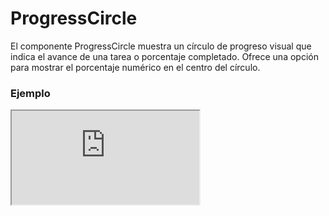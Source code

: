 # ProgressCircle

El componente ProgressCircle muestra un círculo de progreso visual que indica el avance de una tarea o porcentaje completado. Ofrece una opción para mostrar el porcentaje numérico en el centro del círculo.

 

### Ejemplo

<iframe minHeightIframe="30dvh" src="https://fenextjs-component-storybook.vercel.app/iframe.html?args=&id=progress-progresscircle--index&viewMode=story" />

### Importación

Para importar el componente ProgressCircle, se puede hacer desde fenextjs

```tsx copy
import { ProgressCircle } from "fenextjs";
```

### Parámetros

| Parámetro | Tipo | Requerido | Default | Descripcion |
| --------- | ---- | --------- | ------- | ----------- |
| className | string | no | '' | Clase CSS para personalizar el contenedor del componente ProgressCircle. |
| p | number | sí | N/A | Valor de progreso representado en el círculo, como un número entre 0 y 100. |
| showP | boolean | no | true | Indica si el valor numérico del progreso (`p`) se muestra en el centro del círculo. |

### Storybook

Para ver el storybook del componente lo puede hacer con este [link](https://fenextjs-component-storybook.vercel.app/?path=/story/progress-progresscircle--index)

### Usos

- ProgressCircle básico

```tsx copy
<ProgressCircle p={75} />
```

- ProgressCircle con progreso visible

```tsx copy
<ProgressCircle p={50} showP={true} />
```

- ProgressCircle con clase personalizada

```tsx copy
<ProgressCircle p={90} className="mi-clase" />
```

